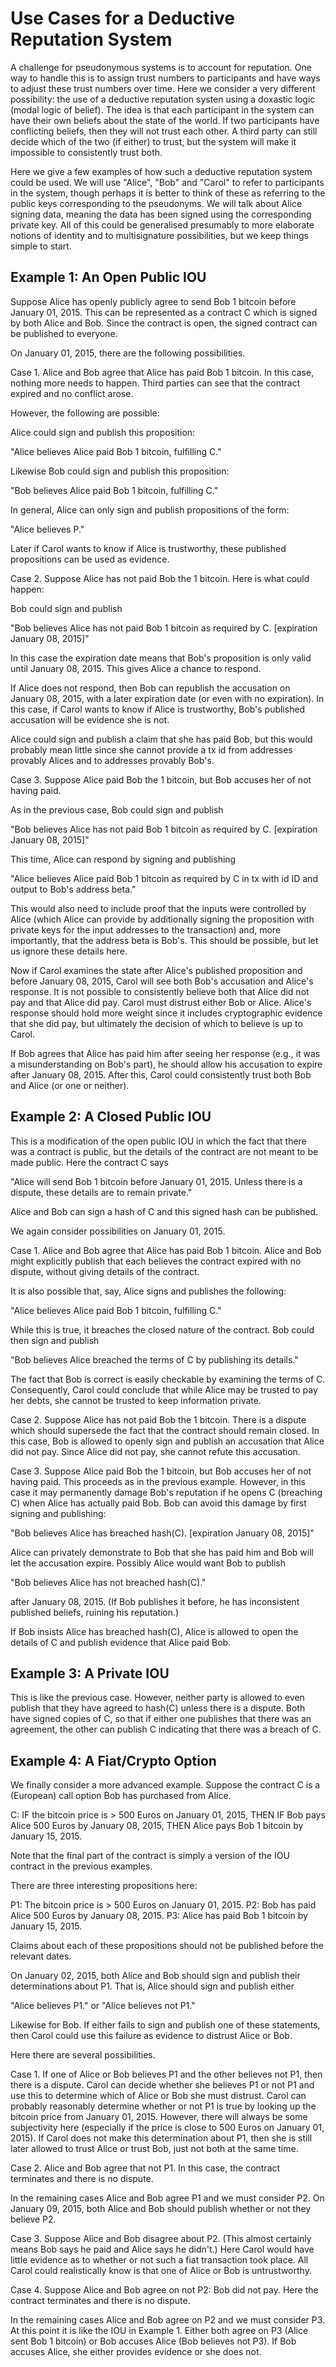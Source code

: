 Use Cases for a Deductive Reputation System
===========================================

A challenge for pseudonymous systems is to account for reputation.
One way to handle this is to assign trust numbers to participants and
have ways to adjust these trust numbers over time.  Here we consider a
very different possibility: the use of a deductive reputation systen
using a doxastic logic (modal logic of belief). The idea is that each
participant in the system can have their own beliefs about the state
of the world. If two participants have conflicting beliefs, then they
will not trust each other. A third party can still decide which of the
two (if either) to trust, but the system will make it impossible to
consistently trust both.

Here we give a few examples of how such a deductive reputation system
could be used.  We will use "Alice", "Bob" and "Carol" to refer to
participants in the system, though perhaps it is better to think of
these as referring to the public keys corresponding to the
pseudonyms. We will talk about Alice signing data, meaning the data
has been signed using the corresponding private key. All of this could
be generalised presumably to more elaborate notions of identity and to
multisignature possibilities, but we keep things simple to start.

Example 1: An Open Public IOU
-----------------------------

Suppose Alice has openly publicly agree to send Bob 1 bitcoin before
January 01, 2015.  This can be represented as a contract C which is
signed by both Alice and Bob. Since the contract is open, the signed
contract can be published to everyone.

On January 01, 2015, there are the following possibilities.

Case 1. Alice and Bob agree that Alice has paid Bob 1 bitcoin.
In this case, nothing more needs to happen. Third parties
can see that the contract expired and no conflict arose.

However, the following are possible:

Alice could sign and publish this proposition:

"Alice believes Alice paid Bob 1 bitcoin, fulfilling C."

Likewise Bob could sign and publish this proposition:

"Bob believes Alice paid Bob 1 bitcoin, fulfilling C."

In general, Alice can only sign and publish propositions of the form:

"Alice believes P."

Later if Carol wants to know if Alice is trustworthy, these published
propositions can be used as evidence.

Case 2. Suppose Alice has not paid Bob the 1 bitcoin. Here is what could happen:

Bob could sign and publish

"Bob believes Alice has not paid Bob 1 bitcoin as required by C. [expiration January 08, 2015]"

In this case the expiration date means that Bob's proposition is only
valid until January 08, 2015. This gives Alice a chance to respond.

If Alice does not respond, then Bob can republish the accusation
on January 08, 2015, with a later expiration date (or even with no expiration).
In this case, if Carol wants to know if Alice is trustworthy, Bob's published
accusation will be evidence she is not.

Alice could sign and publish a claim that she has paid Bob, but this
would probably mean little since she cannot provide a tx id from addresses
provably Alices and to addresses provably Bob's.

Case 3. Suppose Alice paid Bob the 1 bitcoin, but Bob accuses her of not having paid.

As in the previous case, Bob could sign and publish

"Bob believes Alice has not paid Bob 1 bitcoin as required by C. [expiration January 08, 2015]"

This time, Alice can respond by signing and publishing

"Alice believes Alice paid Bob 1 bitcoin as required by C in tx with id ID and output to Bob's address beta."

This would also need to include proof that the inputs were controlled
by Alice (which Alice can provide by additionally signing the
proposition with private keys for the input addresses to the
transaction) and, more importantly, that the address beta is
Bob's. This should be possible, but let us ignore these details here.

Now if Carol examines the state after Alice's published proposition
and before January 08, 2015, Carol will see both Bob's accusation and
Alice's response. It is not possible to consistently believe both that
Alice did not pay and that Alice did pay. Carol must distrust either
Bob or Alice. Alice's response should hold more weight since it
includes cryptographic evidence that she did pay, but ultimately the
decision of which to believe is up to Carol.

If Bob agrees that Alice has paid him after seeing her response (e.g.,
it was a misunderstanding on Bob's part), he should allow his
accusation to expire after January 08, 2015. After this, Carol could
consistently trust both Bob and Alice (or one or neither).

Example 2: A Closed Public IOU
------------------------------

This is a modification of the open public IOU in which the
fact that there was a contract is public, but the details
of the contract are not meant to be made public.
Here the contract C says

"Alice will send Bob 1 bitcoin before January 01, 2015.
Unless there is a dispute, these details are to remain private."

Alice and Bob can sign a hash of C and this signed hash can be published.

We again consider possibilities on January 01, 2015.

Case 1. Alice and Bob agree that Alice has paid Bob 1 bitcoin.
Alice and Bob might explicitly publish that each believes
the contract expired with no dispute, without giving details of
the contract.

It is also possible that, say, Alice signs and publishes the following:

"Alice believes Alice paid Bob 1 bitcoin, fulfilling C."

While this is true, it breaches the closed nature of the contract.
Bob could then sign and publish

"Bob believes Alice breached the terms of C by publishing its details."

The fact that Bob is correct is easily checkable by examining the terms
of C. Consequently, Carol could conclude that while Alice may be trusted
to pay her debts, she cannot be trusted to keep information private.

Case 2. Suppose Alice has not paid Bob the 1 bitcoin. There is a dispute which should
supersede the fact that the contract should remain closed. In this case,
Bob is allowed to openly sign and publish an accusation that Alice did not pay.
Since Alice did not pay, she cannot refute this accusation.

Case 3. Suppose Alice paid Bob the 1 bitcoin, but Bob accuses her of not having paid.
This proceeds as in the previous example. However, in this case it may permanently
damage Bob's reputation if he opens C (breaching C) when Alice has actually paid Bob.
Bob can avoid this damage by first signing and publishing:

"Bob believes Alice has breached hash(C). [expiration January 08, 2015]"

Alice can privately demonstrate to Bob that she has paid him and Bob will let the
accusation expire. Possibly Alice would want Bob to publish 

"Bob believes Alice has not breached hash(C)."

after January 08, 2015. (If Bob publishes it before, he has inconsistent published
beliefs, ruining his reputation.)

If Bob insists Alice has breached hash(C), Alice is allowed to open the details
of C and publish evidence that Alice paid Bob.

Example 3: A Private IOU
------------------------

This is like the previous case. However, neither party is allowed to
even publish that they have agreed to hash(C) unless there is a
dispute. Both have signed copies of C, so that if either one publishes
that there was an agreement, the other can publish C indicating that
there was a breach of C.

Example 4: A Fiat/Crypto Option
-------------------------------

We finally consider a more advanced example. Suppose the contract C is
a (European) call option Bob has purchased from Alice.

C: IF the bitcoin price is > 500 Euros on January 01, 2015, THEN
   IF Bob pays Alice 500 Euros by January 08, 2015, THEN
   Alice pays Bob 1 bitcoin by January 15, 2015.

Note that the final part of the contract is simply a version of the IOU
contract in the previous examples.

There are three interesting propositions here:

P1: The bitcoin price is > 500 Euros on January 01, 2015.
P2: Bob has paid Alice 500 Euros by January 08, 2015.
P3: Alice has paid Bob 1 bitcoin by January 15, 2015.

Claims about each of these propositions should not be published before
the relevant dates.

On January 02, 2015, both Alice and Bob should sign and publish
their determinations about P1. That is, Alice should sign and publish either

"Alice believes P1."
or
"Alice believes not P1."

Likewise for Bob. If either fails to sign and publish one of these statements,
then Carol could use this failure as evidence to distrust Alice or Bob.

Here there are several possibilities.

Case 1. If one of Alice or Bob believes P1 and the other believes not P1,
then there is a dispute. Carol can decide whether she believes P1 or
not P1 and use this to determine which of Alice or Bob she must
distrust.  Carol can probably reasonably determine whether or not P1
is true by looking up the bitcoin price from January 01, 2015.
However, there will always be some subjectivity here (especially
if the price is close to 500 Euros on January 01, 2015). If Carol does
not make this determination about P1, then she is still later allowed
to trust Alice or trust Bob, just not both at the same time.

Case 2. Alice and Bob agree that not P1. In this case, the contract
terminates and there is no dispute.

In the remaining cases Alice and Bob agree P1 and we must consider P2.
On January 09, 2015, both Alice and Bob should publish whether or not they
believe P2.

Case 3. Suppose Alice and Bob disagree about P2. (This almost certainly means
Bob says he paid and Alice says he didn't.) Here Carol would have little
evidence as to whether or not such a fiat transaction took place.
All Carol could realistically know is that one of Alice or Bob is untrustworthy.

Case 4. Suppose Alice and Bob agree on not P2: Bob did not pay.
Here the contract terminates and there is no dispute.

In the remaining cases Alice and Bob agree on P2 and we must consider P3.
At this point it is like the IOU in Example 1. Either both agree on P3
(Alice sent Bob 1 bitcoin) or Bob accuses Alice (Bob believes not P3).
If Bob accuses Alice, she either provides evidence or she does not.
